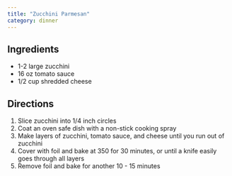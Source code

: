 ```yaml
---
title: "Zucchini Parmesan"
category: dinner
---
```


## Ingredients

- 1-2 large zucchini
- 16 oz tomato sauce
- 1/2 cup shredded cheese


## Directions
1. Slice zucchini into 1/4 inch circles
2. Coat an oven safe dish with a non-stick cooking spray
3. Make layers of zucchini, tomato sauce, and cheese until you run out of zucchini
4. Cover with foil and bake at 350 for 30 minutes, or until a knife easily goes through all layers
5. Remove foil and bake for another 10 - 15 minutes 

